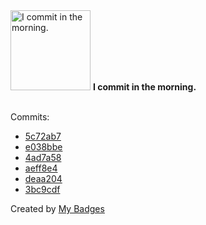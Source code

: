 <img src="https://my-badges.github.io/my-badges/morning-commits.png" alt="I commit in the morning." title="I commit in the morning." width="128">
<strong>I commit in the morning.</strong>
<br><br>

Commits:

- <a href="https://github.com/Sajjon/svar/commit/5c72ab7206f633ba6dbcd399a1b39e5a7d77322f">5c72ab7</a>
- <a href="https://github.com/Sajjon/svar/commit/e038bbe4c15e9253d5966cfa0c736b46e3cd34b9">e038bbe</a>
- <a href="https://github.com/Sajjon/klirr/commit/4ad7a58b96a12566e7389f52717ab9256417b131">4ad7a58</a>
- <a href="https://github.com/Sajjon/klirr/commit/aeff8e4136d1fa1bcd6b61006e877bdba963ba55">aeff8e4</a>
- <a href="https://github.com/Sajjon/klirr/commit/deaa204e806aac9491e863361a0a8b6e4f80c148">deaa204</a>
- <a href="https://github.com/Sajjon/klirr/commit/3bc9cdfa84d393e5aa8568a5f711cd16fd3ee997">3bc9cdf</a>


Created by <a href="https://github.com/my-badges/my-badges">My Badges</a>